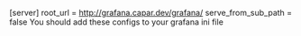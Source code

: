 [server]
root_url = http://grafana.capar.dev/grafana/
serve_from_sub_path = false
You should add these configs to your grafana ini file